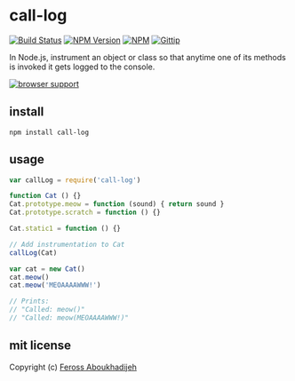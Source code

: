 # call-log
[![Build Status](http://img.shields.io/travis/feross/call-log.svg)](https://travis-ci.org/feross/call-log)
[![NPM Version](http://img.shields.io/npm/v/call-log.svg)](https://npmjs.org/package/call-log)
[![NPM](http://img.shields.io/npm/dm/call-log.svg)](https://npmjs.org/package/call-log)
[![Gittip](http://img.shields.io/gittip/feross.svg)](https://www.gittip.com/feross/)

In Node.js, instrument an object or class so that anytime one of its methods is invoked it gets logged to the console.

[![browser support](https://ci.testling.com/feross/call-log.png)](https://ci.testling.com/feross/call-log)

## install

```
npm install call-log
```

## usage

```js
var callLog = require('call-log')

function Cat () {}
Cat.prototype.meow = function (sound) { return sound }
Cat.prototype.scratch = function () {}

Cat.static1 = function () {}

// Add instrumentation to Cat
callLog(Cat)

var cat = new Cat()
cat.meow()
cat.meow('MEOAAAAWWW!')

// Prints:
// "Called: meow()"
// "Called: meow(MEOAAAAWWW!)"

```

## mit license

Copyright (c) [Feross Aboukhadijeh](http://feross.org)

